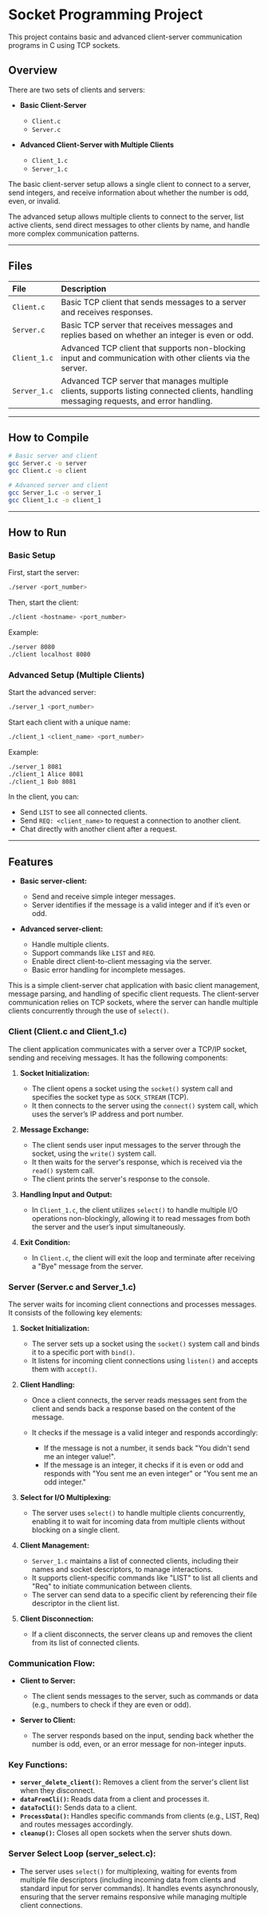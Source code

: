 # Socket Programming Project

This project contains basic and advanced client-server communication programs in C using TCP sockets.

## Overview

There are two sets of clients and servers:

* **Basic Client-Server**

  * `Client.c`
  * `Server.c`
* **Advanced Client-Server with Multiple Clients**

  * `Client_1.c`
  * `Server_1.c`

The basic client-server setup allows a single client to connect to a server, send integers, and receive information about whether the number is odd, even, or invalid.

The advanced setup allows multiple clients to connect to the server, list active clients, send direct messages to other clients by name, and handle more complex communication patterns.

---

## Files

| File         | Description                                                                                                                             |
| :----------- | :-------------------------------------------------------------------------------------------------------------------------------------- |
| `Client.c`   | Basic TCP client that sends messages to a server and receives responses.                                                                |
| `Server.c`   | Basic TCP server that receives messages and replies based on whether an integer is even or odd.                                         |
| `Client_1.c` | Advanced TCP client that supports non-blocking input and communication with other clients via the server.                               |
| `Server_1.c` | Advanced TCP server that manages multiple clients, supports listing connected clients, handling messaging requests, and error handling. |

---

## How to Compile

```bash
# Basic server and client
gcc Server.c -o server
gcc Client.c -o client

# Advanced server and client
gcc Server_1.c -o server_1
gcc Client_1.c -o client_1
```

---

## How to Run

### Basic Setup

First, start the server:

```bash
./server <port_number>
```

Then, start the client:

```bash
./client <hostname> <port_number>
```

Example:

```bash
./server 8080
./client localhost 8080
```

### Advanced Setup (Multiple Clients)

Start the advanced server:

```bash
./server_1 <port_number>
```

Start each client with a unique name:

```bash
./client_1 <client_name> <port_number>
```

Example:

```bash
./server_1 8081
./client_1 Alice 8081
./client_1 Bob 8081
```

In the client, you can:

* Send `LIST` to see all connected clients.
* Send `REQ: <client_name>` to request a connection to another client.
* Chat directly with another client after a request.

---

## Features

* **Basic server-client:**

  * Send and receive simple integer messages.
  * Server identifies if the message is a valid integer and if it’s even or odd.
* **Advanced server-client:**

  * Handle multiple clients.
  * Support commands like `LIST` and `REQ`.
  * Enable direct client-to-client messaging via the server.
  * Basic error handling for incomplete messages.



This is a simple client-server chat application with basic client management, message parsing, and handling of specific client requests. The client-server communication relies on TCP sockets, where the server can handle multiple clients concurrently through the use of `select()`.


### **Client (Client.c and Client\_1.c)**

The client application communicates with a server over a TCP/IP socket, sending and receiving messages. It has the following components:

1. **Socket Initialization:**

   * The client opens a socket using the `socket()` system call and specifies the socket type as `SOCK_STREAM` (TCP).
   * It then connects to the server using the `connect()` system call, which uses the server’s IP address and port number.

2. **Message Exchange:**

   * The client sends user input messages to the server through the socket, using the `write()` system call.
   * It then waits for the server's response, which is received via the `read()` system call.
   * The client prints the server's response to the console.

3. **Handling Input and Output:**

   * In `Client_1.c`, the client utilizes `select()` to handle multiple I/O operations non-blockingly, allowing it to read messages from both the server and the user’s input simultaneously.

4. **Exit Condition:**

   * In `Client.c`, the client will exit the loop and terminate after receiving a "Bye" message from the server.

### **Server (Server.c and Server\_1.c)**

The server waits for incoming client connections and processes messages. It consists of the following key elements:

1. **Socket Initialization:**

   * The server sets up a socket using the `socket()` system call and binds it to a specific port with `bind()`.
   * It listens for incoming client connections using `listen()` and accepts them with `accept()`.

2. **Client Handling:**

   * Once a client connects, the server reads messages sent from the client and sends back a response based on the content of the message.
   * It checks if the message is a valid integer and responds accordingly:

     * If the message is not a number, it sends back "You didn't send me an integer value!".
     * If the message is an integer, it checks if it is even or odd and responds with "You sent me an even integer" or "You sent me an odd integer."

3. **Select for I/O Multiplexing:**

   * The server uses `select()` to handle multiple clients concurrently, enabling it to wait for incoming data from multiple clients without blocking on a single client.

4. **Client Management:**

   * `Server_1.c` maintains a list of connected clients, including their names and socket descriptors, to manage interactions.
   * It supports client-specific commands like "LIST" to list all clients and "Req" to initiate communication between clients.
   * The server can send data to a specific client by referencing their file descriptor in the client list.

5. **Client Disconnection:**

   * If a client disconnects, the server cleans up and removes the client from its list of connected clients.

### **Communication Flow:**

* **Client to Server:**

  * The client sends messages to the server, such as commands or data (e.g., numbers to check if they are even or odd).
* **Server to Client:**

  * The server responds based on the input, sending back whether the number is odd, even, or an error message for non-integer inputs.

### **Key Functions:**

* **`server_delete_client()`:** Removes a client from the server's client list when they disconnect.
* **`dataFromCli()`:** Reads data from a client and processes it.
* **`dataToCli()`:** Sends data to a client.
* **`ProcessData()`:** Handles specific commands from clients (e.g., LIST, Req) and routes messages accordingly.
* **`cleanup()`:** Closes all open sockets when the server shuts down.

### **Server Select Loop (server\_select.c):**

* The server uses `select()` for multiplexing, waiting for events from multiple file descriptors (including incoming data from clients and standard input for server commands). It handles events asynchronously, ensuring that the server remains responsive while managing multiple client connections.




